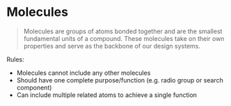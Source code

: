 # Molecules

>  Molecules are groups of atoms bonded together and are the smallest fundamental units of a compound. These molecules take on their own properties and serve as the backbone of our design systems.

Rules:

- Molecules cannot include any other molecules
- Should have one complete purpose/function (e.g. radio group or search component)
- Can include multiple related atoms to achieve a single function
